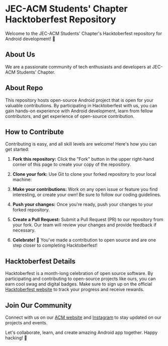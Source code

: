 # JEC-ACM Students' Chapter Hacktoberfest Repository

Welcome to the JEC-ACM Students' Chapter's Hacktoberfest repository for Android development! 🚀

## About Us
We are a passionate community of tech enthusiasts and developers at JEC-ACM Students' Chapter.

## About Repo
This repository hosts open-source Android project that is open for your valuable contributions. By participating in Hacktoberfest with us, you can gain hands-on experience with Android development, learn from fellow contributors, and get experience of open-source contribution.

## How to Contribute
Contributing is easy, and all skill levels are welcome! Here's how you can get started:

1. **Fork this repository:** Click the "Fork" button in the upper right-hand corner of this page to create your copy of the repository.

2. **Clone your fork:** Use Git to clone your forked repository to your local machine:

3. **Make your contributions:** Work on any open issue or feature you find interesting, or create your own! Be sure to follow our coding guidelines.

4. **Push your changes:** Once you're ready, push your changes to your forked repository.

5. **Create a Pull Request:** Submit a Pull Request (PR) to our repository from your fork. Our team will review your changes and provide feedback if necessary.

6. **Celebrate!** 🎉 You've made a contribution to open source and are one step closer to completing Hacktoberfest!

## Hacktoberfest Details
Hacktoberfest is a month-long celebration of open source software. By participating and contributing to open-source projects like ours, you can earn cool swag and digital badges. Make sure to sign up on the official [Hacktoberfest website](https://hacktoberfest.digitalocean.com/) to track your progress and receive rewards.

## Join Our Community
Connect with us on our [ACM website](https://acmjec.github.io/acmjec/) and [Instagram](https://www.instagram.com/acmjec/?hl=en) to stay updated on our projects and events.

Let's collaborate, learn, and create amazing Android app together. Happy hacking! 🙌
